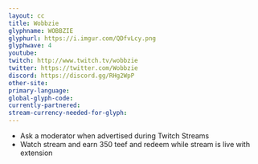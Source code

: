 ```yaml
---
layout: cc
title: Wobbzie
glyphname: WOBBZIE
glyphurl: https://i.imgur.com/QDfvLcy.png
glyphwave: 4
youtube: 
twitch: http://www.twitch.tv/wobbzie
twitter: https://twitter.com/Wobbzie
discord: https://discord.gg/RHg2WpP
other-site: 
primary-language: 
global-glyph-code: 
currently-partnered: 
stream-currency-needed-for-glyph: 
---
```

* Ask a moderator when advertised during Twitch Streams
* Watch stream and earn 350 teef and redeem while stream is live with extension
